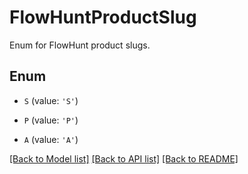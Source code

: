 # FlowHuntProductSlug

Enum for FlowHunt product slugs.

## Enum

* `S` (value: `'S'`)

* `P` (value: `'P'`)

* `A` (value: `'A'`)

[[Back to Model list]](../README.md#documentation-for-models) [[Back to API list]](../README.md#documentation-for-api-endpoints) [[Back to README]](../README.md)


